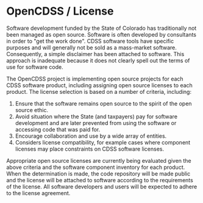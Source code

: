 # OpenCDSS / License #

Software development funded by the State of Colorado has traditionally not been managed as open source.
Software is often developed by consultants in order to "get the work done".
CDSS software tools have specific purposes and will generally not be sold as a mass-market software.
Consequently, a simple disclaimer has been attached to software.
This approach is inadequate because it does not clearly spell out the terms of use for software code.

The OpenCDSS project is implementing open source projects for each CDSS software product,
including assigning open source licenses to each product.
The license selection is based on a number of criteria, including:

1. Ensure that the software remains open source to the spirit of the open source ethic.
2. Avoid situation where the State (and taxpayers) pay for software development and are later prevented from
using the software or accessing code that was paid for.
3. Encourage collaboration and use by a wide array of entities.
4. Considers license compatibility, for example cases where component licenses may place
constraints on CDSS software licenses.

Appropriate open source licenses are currently being evaluated given the above criteria
and the software component inventory for each product.
When the determination is made, the code repository will be made public and the license
will be attached to software according to the requirements of the license.
All software developers and users will be expected to adhere to the license agreement.
